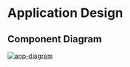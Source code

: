 # Application Design

## Component Diagram

[![app-diagram](https://user-images.githubusercontent.com/183436/136303097-4b0ae3a9-c395-4df5-8f33-6593952e6793.png)](https://drive.google.com/file/d/11aZuDy7dvDEKAPkXWeGXg00YpBg7DpqJ/view?usp=sharing)
